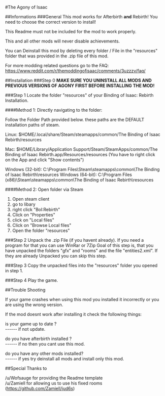 

#The Agony of Isaac

                                                                                                                                                                                                                             

##Informations
###General
This mod works for Afterbirth __and__ Rebirth! You need to choose the correct version to install!

This Readme must not be included for the mod to work properly.

This and all other mods will never disable achievements.

You can Deinstall this mod by deleting every folder / File in the "resources" folder that was provided in the .zip file of this mod.


For more modding related questions go to the FAQ: 
https://www.reddit.com/r/themoddingofisaac/comments/3uzzzv/faq/

##Installation
###Step 0
__MAKE SURE YOU UNINSTALL ALL MODS AND PREVIOUS VERSIONS OF AGONY FIRST BEFORE INSTALLING THE MOD!__

###Step 1
Locate the folder "resources" of your Binding of Isaac: Rebirth  Installation.



####Method 1: Directly navigating to the folder: 

Follow the Folder Path provided below. these paths are the DEFAULT installation paths of steam.

Linux: 
$HOME/.local/share/Steam/steamapps/common/The Binding of Isaac Rebirth/resources

Mac: 
$HOME/Library/Application Support/Steam/SteamApps/common/The Binding of Isaac Rebirth.app/Resources/resources 
(You have to right click on the App and click "Show contents")

Windows (32-bit): 
C:\Program Files\Steam\steamapps\common\The Binding of Isaac Rebirth\resources
Windows (64-bit): 
C:\Program Files (x86)\Steam\steamapps\common\The Binding of Isaac Rebirth\resources


####Method 2: Open folder via Steam

1. Open steam client
2. go to libary
3. right click "BoI:Rebirth"
4. Click on "Properties"
5. click on "Local files"
6. Click on "Browse Local files"
7. Open the folder "resources"



###Step 2
Unpack the .zip File (if you havent already). If you need a program for that you can use WinRar or 7Zip
Goal of this step is, that you have unpacked the folders "gfx" and "rooms" and the file "entities2.xml".
If they are already Unpacked you can skip this step.


###Step 3
Copy the unpacked files into the "resources" folder you opened in step 1. 


###Step 4
Play the game.



##Trouble Shooting

If your game crashes when using this mod you installed it incorrectly or you are using the wrong version.


If the mod doesnt work after installing it check the following things:

is your game up to date ?   
------ if not update.  

do you have afterbirth installed ?  
------ if no then you cant use this mod.  

do you have any other mods installed?  
------ if yes try deinstall all mods and install only this mod.  


##Special Thanks to

/u/Wofsauge for providing the Readme template   
/u/Zamiell for allowing us to use his fixed rooms (https://github.com/Zamiell/jud6s)   








